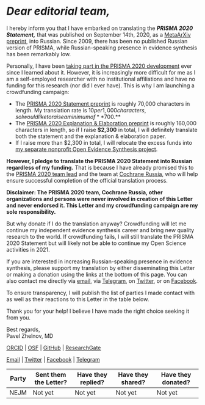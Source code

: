 # _Dear editorial team,_

I hereby inform you that I have embarked on translating the _**PRISMA 2020 Statement,**_ that was published on September 14th, 2020, as a [MetaArXiv preprint](https://doi.org/10.31222/osf.io/v7gm2), into Russian. Since 2009, there has been no published Russian version of PRISMA, while Russian-speaking presence in evidence synthesis has been remarkably low.

Personally, I have been [taking part in the PRISMA 2020 development](https://doi.org/10.17605/OSF.IO/MKCB5) ever since I learned about it. However, it is increasingly more difficult for me as I am a self-employed researcher with no institutional affiliations and have no funding for this research (nor did I ever have). This is why I am launching a crowdfunding campaign:

* The [PRISMA 2020 Statement preprint](https://doi.org/10.31222/osf.io/v7gm2) is roughly 70,000 characters in length. My translation rate is $10 per 1,000 characters, so I would like to raise a minimum of **$700.**
* The [PRISMA 2020 Explanation & Elaboration preprint](https://doi.org/10.31222/osf.io/gwdhk) is roughly 160,000 characters in length, so if I raise **$2,300** in total, I will definitely translate both the statement and the explanation & elaboration paper.
* If I raise more than $2,300 in total, I will relocate the excess funds into [my separate nonprofit Open Evidence Synthesis project](https://zheln.com).

**However, I pledge to translate the PRISMA 2020 Statement into Russian regardless of my funding.** That is because I have already promised this to the [PRISMA 2020 team lead](https://twitter.com/mjpages) and the team at [Cochrane Russia](https://russia.cochrane.org), who will help ensure successful completion of the official translation process.

**Disclaimer: The PRISMA 2020 team, Cochrane Russia, other organizations and persons were never involved in creation of this Letter and never endorsed it. This Letter and my crowdfunding campaign are my sole responsibility.**

But why donate if I do the translation anyway? Crowdfunding will let me continue my independent evidence synthesis career and bring new quality research to the world. If crowdfunding fails, I will still translate the PRISMA 2020 Statement but will likely not be able to continue my Open Science activities in 2021.

If you are interested in increasing Russian-speaking presence in evidence synthesis, please support my translation by either disseminating this Letter or making a donation using the links at the bottom of this page. You can also contact me directly via [email](mailto:pavel@zheln.com), via [Telegram](https://t.me/drzhelnov), on [Twitter](https://twitter.com/drzhelnov), or on [Facebook](https://facebook.com/drzhelnov). 

To ensure transparency, I will publish the list of parties I made contact with as well as their reactions to this Letter in the table below.

Thank you for your help! I believe I have made the right choice seeking it from you.

Best regards,
<br>
Pavel Zhelnov, MD

[ORCID](https://orcid.org/0000-0003-2767-5123) | [OSF](https://osf.io/9c83x) | [GitHub](https://github.com/pussiatoday) | [ResearchGate](https://researchgate.net/profile/Pavel_Zhelnov)

[Email](mailto:pavel@zheln.com) | [Twitter](https://twitter.com/drzhelnov) | [Facebook](https://facebook.com/drzhelnov) | [Telegram](https://t.me/drzhelnov)

| Party | Sent them the Letter? | Have they replied? | Have they shared? | Have they donated? |
|---|---|---|---|---|
| NEJM | Not yet | Not yet | Not yet | Not yet |
